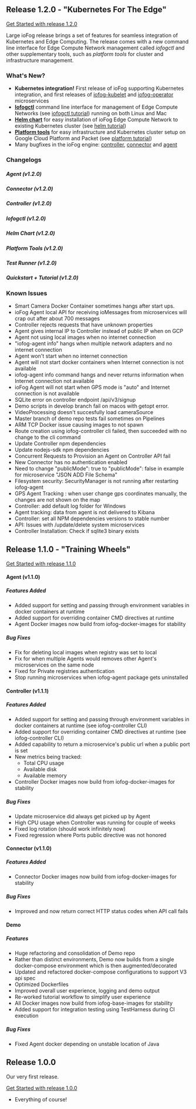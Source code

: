 ## Release 1.2.0 - "Kubernetes For The Edge"

[Get Started with release 1.2.0](/docs/1.1.0/getting-started/core-concepts.html)

Large ioFog release brings a set of features for seamless integration of Kubernetes and Edge Computing. The release
comes with a new command line interface for Edge Compute Network management called _iofogctl_ and other supplementary
tools, such as _platform tools_ for cluster and infrastructure management.

### What's New?

- **Kubernetes integration!** First release of ioFog supporting Kubernetes integration, and first releases of [iofog-kubelet](https://github.com/eclipse-iofog/iofog-kubelet/releases/tag/v1.2.0) and [iofog-operator](https://github.com/eclipse-iofog/iofog-operator/releases/tag/v1.2.0) microservices
- **[Iofogctl](https://github.com/eclipse-iofog/iofogctl/releases/tag/v1.2.0)** command line interface for management of Edge Compute Networks (see [iofogctl tutorial](/docs/1.2.0/tools/iofogctl.html)) running on both Linux and Mac
- **[Helm chart](https://github.com/eclipse-iofog/helm/releases/tag/v1.2.0)** for easy installation of ioFog Edge Compute Network to existing Kubernetes cluster (see [helm tutorial](/docs/1.2.0/getting-started/how-to-helm.html))
- **[Platform tools](https://github.com/eclipse-iofog/platform/tree/1.2.0)** for easy infrastructure and Kubernetes cluster setup on Google Cloud Platform and Packet (see [platform tutorial](/docs/1.2.0/tools/platform-tools.html))
- Many bugfixes in the ioFog engine: [controller](https://github.com/eclipse-iofog/Controller/releases/tag/v1.2.0), [connector](https://github.com/eclipse-iofog/Connector/releases/tag/v1.2.0) and [agent](https://github.com/eclipse-iofog/Agent/releases/tag/v1.2.0)

### Changelogs

##### Agent (v1.2.0)

##### Connector (v1.2.0)

##### Controller (v1.2.0)

##### Iofogctl (v1.2.0)

##### Helm Chart (v1.2.0)

##### Platform Tools (v1.2.0)

##### Test Runner (v1.2.0)

##### Quickstart + Tutorial (v1.2.0)

### Known Issues

- Smart Camera Docker Container sometimes hangs after start ups.
- ioFog Agent local API for receiving ioMessages from microservices will crap out after about 700 messages
- Controller rejects requests that have unknown properties
- Agent gives internal IP to Controller instead of public IP when on GCP
- Agent not using local images when no internet connection
- "iofog-agent info" hangs when multiple network adapters and no internet connection
- Agent won't start when no internet connection
- Agent will not start docker containers when Internet connection is not available
- iofog-agent info command hangs and never returns information when Internet connection not available
- ioFog Agent will not start when GPS mode is "auto" and Internet connection is not available
- SQLite error on controller endpoint /api/v3/signup
- Demo scripts in develop branch fail on macos with getopt error.
- VideoProcessing doesn't succesfully load cameraSource
- Master branch of demo repo tests fail sometimes on Pipelines
- ARM TCP Docker issue causing images to not spawn
- Route creation using iofog-controller cli failed, then succeeded with no change to the cli command
- Update Controller npm dependencies
- Update nodejs-sdk npm dependencies
- Concurrent Requests to Provision an Agent on Controller API fail
- New Connector has no authentication enabled
- Need to change "publicMode": true to "publicMode": false in example for microservice "JSON ADD File Schema"
- Filesystem security: SecurityManager is not running after restarting iofog-agent
- GPS Agent Tracking : when user change gps coordinates manually, the changes are not shown on the map
- Controller: add default log folder for Windows
- Agent tracking: data from agent is not delivered to Kibana
- Controller: set all NPM dependencies versions to stable number
- API: Issues with /update/delete system microservices
- Controller Installation: Check if sqlite3 binary exists

## Release 1.1.0 - "Training Wheels"

[Get Started with release 1.1.0](/docs/1.1.0/getting-started/core-concepts.html)

#### Agent (v1.1.0)

##### Features Added

- Added support for setting and passing through environment variables in docker containers at runtime
- Added support for overriding container CMD directives at runtime
- Agent Docker images now build from iofog-docker-images for stability

##### Bug Fixes

- Fix for deleting local images when registry was set to local
- Fix for when multiple Agents would removes other Agent's microservices on the same node
- Fixed for Private registries authentication
- Stop running microservices when iofog-agent package gets uninstalled

#### Controller (v1.1.1)

##### Features Added

- Added support for setting and passing through environment variables in docker containers at runtime (see iofog-controller CLI)
- Added support for overriding container CMD directives at runtime (see iofog-controller CLI)
- Added capability to return a microservice's public url when a public port is set
- New metrics being tracked:
  - Total CPU usage
  - Available disk
  - Available memory
- Controller Docker images now build from iofog-docker-images for stability

##### Bug Fixes

- Update microservice did always get picked up by Agent
- High CPU usage when Controller was running for couple of weeks
- Fixed log rotation (should work infinitely now)
- Fixed regression where Ports public directive was not honored

#### Connector (v1.1.0)

##### Features Added

- Connector Docker images now build from iofog-docker-images for stability

##### Bug Fixes

- Improved and now return correct HTTP status codes when API call fails

#### Demo

##### Features

- Huge refactoring and consolidation of Demo repo
- Rather than distinct environments, Demo now builds from a single docker-compose environment which is then augmented/decorated
- Updated and refactored docker-compose configurations to support V3 api spec
- Optimized Dockerfiles
- Improved overall user experience, logging and demo output
- Re-worked tutorial workflow to simplify user experience
- All Docker images now build from iofog-base-images for stability
- Added support for integration testing using TestHarness during CI execution

##### Bug Fixes

- Fixed Agent docker depending on unstable location of Java

## Release 1.0.0

Our very first release.

[Get Started with release 1.0.0](/docs/1.0.0/getting-started/core-concepts.html)

- Everything of course!
